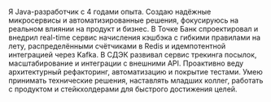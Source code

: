 Я Java-разработчик с 4 годами опыта. Создаю надёжные микросервисы и автоматизированные решения, фокусируюсь на реальном влиянии на продукт и бизнес. В Точке Банк спроектировал и внедрил real-time сервис начисления кэшбэка с гибкими правилами на лету, распределёнными счётчиками в Redis и идемпотентной интеграцией через Kafka. В СДЭК развивал сервис трекинга посылок, масштабирование и интеграции с внешними API. Проактивно веду архитектурный рефакторинг, автоматизацию и покрытие тестами. Умею принимать технические решения, наставлять младших коллег, работать с продуктом и стейкхолдерами для быстрого достижения целей.